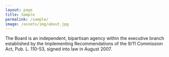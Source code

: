 ```yaml
---
layout: page
title: Sample
permalink: /sample/
image: /assets/img/about.jpg
---
```


The Board is an independent, bipartisan agency within the executive branch established by the Implementing Recommendations of the 9/11 Commission Act, Pub. L. 110-53, signed into law in August 2007.
